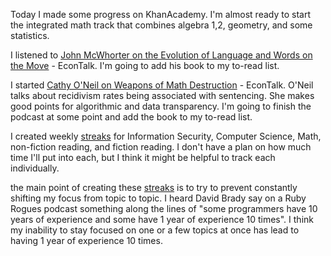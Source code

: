 Today I made some progress on KhanAcademy. I'm almost ready to start the integrated math track that combines algebra 1,2, geometry, and some statistics.

I listened to [John McWhorter on the Evolution of Language and Words on the Move](https://www.econtalk.org/john-mcwhorter-on-the-evolution-of-language-and-words-on-the-move/) - EconTalk. I'm going to add his book to my to-read list.

I started [Cathy O'Neil on Weapons of Math Destruction](https://www.econtalk.org/cathy-oneil-on-weapons-of-math-destruction/) - EconTalk. O'Neil talks about recidivism rates being associated with sentencing. She makes good points for algorithmic and data transparency. I'm going to finish the podcast at some point and add the book to my to-read list.

I created weekly [streaks](https://streak.club/u/jsw/streaks-hosted) for Information Security, Computer Science, Math, non-fiction reading, and fiction reading. I don't have a plan on how much time I'll put into each, but I think it might be helpful to track each individually.

the main point of creating these [streaks](https://streak.club/u/jsw/streaks-hosted) is to try to prevent constantly shifting my focus from topic to topic. I heard David Brady say on a Ruby Rogues podcast something along the lines of "some programmers have 10 years of experience and some have 1 year of experience 10 times". I think my inability to stay focused on one or a few topics at once has lead to having 1 year of experience 10 times.
